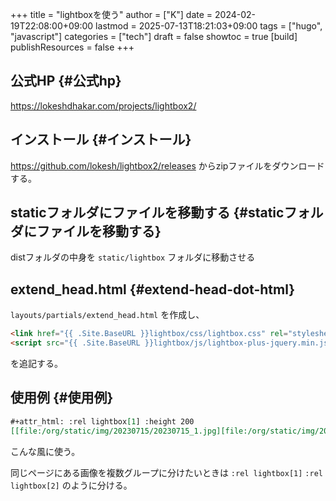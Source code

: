 +++
title = "lightboxを使う"
author = ["K"]
date = 2024-02-19T22:08:00+09:00
lastmod = 2025-07-13T18:21:03+09:00
tags = ["hugo", "javascript"]
categories = ["tech"]
draft = false
showtoc = true
[build]
  publishResources = false
+++

## 公式HP {#公式hp}

<https://lokeshdhakar.com/projects/lightbox2/>


## インストール {#インストール}

<https://github.com/lokesh/lightbox2/releases> からzipファイルをダウンロードする。


## staticフォルダにファイルを移動する {#staticフォルダにファイルを移動する}

distフォルダの中身を `static/lightbox` フォルダに移動させる


## extend_head.html {#extend-head-dot-html}

`layouts/partials/extend_head.html` を作成し、

```html
<link href="{{ .Site.BaseURL }}lightbox/css/lightbox.css" rel="stylesheet" />
<script src="{{ .Site.BaseURL }}lightbox/js/lightbox-plus-jquery.min.js"></script>
```

を追記する。


## 使用例 {#使用例}

```org
#+attr_html: :rel lightbox[1] :height 200
[[file:/org/static/img/20230715/20230715_1.jpg][file:/org/static/img/20230715/thumbnail/20230715_1.jpg]]
```

こんな風に使う。

同じページにある画像を複数グループに分けたいときは
`:rel lightbox[1]` `:rel lightbox[2]` のように分ける。
